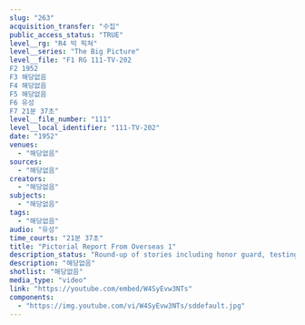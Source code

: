 ```yaml
---
slug: "263"
acquisition_transfer: "수집"
public_access_status: "TRUE"
level__rg: "R4 빅 픽쳐"
level__series: "The Big Picture"
level__file: "F1 RG 111-TV-202
F2 1952
F3 해당없음
F4 해당없음
F5 해당없음
F6 유성
F7 21분 37초"
level__file_number: "111"
level__local_identifier: "111-TV-202"
date: "1952"
venues: 
  - "해당없음"
sources: 
  - "해당없음"
creators: 
  - "해당없음"
subjects: 
  - "해당없음"
tags: 
  - "해당없음"
audio: "유성"
time_courts: "21분 37초"
title: "Pictorial Report From Overseas 1"
description_status: "Round-up of stories including honor guard, testing of armored vest, Berlin and WACs in Europe, plus KMAG and the French Battaliono in Korea."
description: "해당없음"
shotlist: "해당없음"
media_type: "video"
link: "https://youtube.com/embed/W4SyEvw3NTs"
components: 
  - "https://img.youtube.com/vi/W4SyEvw3NTs/sddefault.jpg"
---
```

